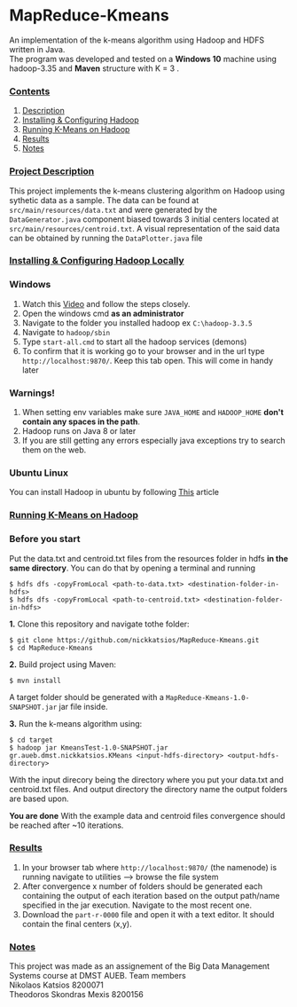# MapReduce-Kmeans
An implementation of the k-means algorithm using Hadoop and HDFS written in Java.
<br />
The program was developed and tested on a **Windows 10** machine using hadoop-3.35 and **Maven** structure with K = 3 .

### [Contents](#)
1. [Description](#Descr)
2. [Installing & Configuring Hadoop](#Inst)
3. [Running K-Means on Hadoop](#Run)
4. [Results](#Results)
5. [Notes](#Notes)

### [**Project Description**](#) <a name="descr"></a>

This project implements the k-means clustering algorithm on Hadoop using sythetic data as a sample. The data can be found at ```src/main/resources/data.txt```
and were generated by the ```DataGenerator.java``` component biased towards 3 initial centers located at ```src/main/resources/centroid.txt```. A visual representation of
the said data can be obtained by running the ```DataPlotter.java``` file


### [**Installing & Configuring Hadoop Locally**](#) <a name="Inst"></a>
### Windows
1. Watch this [Video](https://www.youtube.com/watch?v=1UxPz_Ixt1k) and follow the steps closely.
2. Open the windows cmd **as an administrator**
3. Navigate to the folder you installed hadoop ex ```C:\hadoop-3.3.5```
4. Navigate to ```hadoop/sbin```
5. Type ```start-all.cmd``` to start all the hadoop services (demons)
6. To confirm that it is working go to your browser and in the url type ```http://localhost:9870/```. Keep this tab open. This will come in handy later

### Warnings! 
1. When setting env variables make sure ```JAVA_HOME``` and ```HADOOP_HOME``` **don't contain any spaces in the path**.
2. Hadoop runs on Java 8 or later
3. If you are still getting any errors especially java exceptions try to search them on the web.

### Ubuntu Linux
You can install Hadoop in ubuntu by following [This](https://blog.devgenius.io/install-configure-and-setup-hadoop-in-ubuntu-a3cdd6305a0e) article 

### [**Running K-Means on Hadoop**](#) <a name="Run"></a>

### Before you start
Put the data.txt and centroid.txt files from the resources folder in hdfs **in the same directory**. You can do that by opening a terminal and running 
``` shell
$ hdfs dfs -copyFromLocal <path-to-data.txt> <destination-folder-in-hdfs>
$ hdfs dfs -copyFromLocal <path-to-centroid.txt> <destination-folder-in-hdfs>
```

**1.** Clone this repository and navigate tothe folder:

``` shell
$ git clone https://github.com/nickkatsios/MapReduce-Kmeans.git
$ cd MapReduce-Kmeans
```
**2.** Build project using Maven:

``` shell
$ mvn install
```
A target folder should be generated with a ```MapReduce-Kmeans-1.0-SNAPSHOT.jar``` jar file inside.

**3.** Run the k-means algorithm using:

``` shell
$ cd target
$ hadoop jar KmeansTest-1.0-SNAPSHOT.jar gr.aueb.dmst.nickkatsios.KMeans <input-hdfs-directory> <output-hdfs-directory>
```
With the input direcory being the directory where you put your data.txt and centroid.txt files.
And output directory the directory name the output folders are based upon.

**You are done**
With the example data and centroid files convergence should be reached after ~10 iterations.

### [**Results**](#) <a name="Results"></a>

1. In your browser tab where ```http://localhost:9870/``` (the namenode) is running navigate to utilities --> browse the file system
2. After convergence x number of folders should be generated each containing the output of each iteration based on the output path/name specified in the jar execution. Navigate to the most recent one.
3. Download the ```part-r-0000``` file and open it with a text editor. It should contain the final centers (x,y).

### [**Notes**](#) <a name="Notes"></a>
This project was made as an assignement of the Big Data Management Systems course at DMST AUEB.
Team members
<br />
Nikolaos Katsios 8200071
<br />
Theodoros Skondras Mexis 8200156




